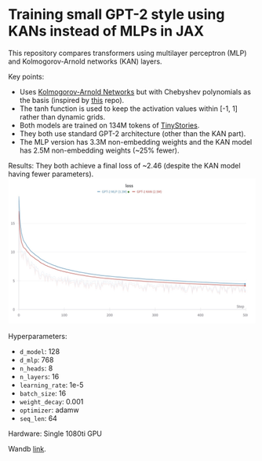# Training small GPT-2 style using KANs instead of MLPs in JAX

This repository compares transformers using multilayer perceptron (MLP) and Kolmogorov-Arnold networks (KAN) layers.

Key points:
- Uses [Kolmogorov-Arnold Networks](https://arxiv.org/abs/2404.19756) but with Chebyshev polynomials as the basis (inspired by [this](https://github.com/SynodicMonth/ChebyKAN) repo).
- The tanh function is used to keep the activation values within [-1, 1] rather than dynamic grids.
- Both models are trained on 134M tokens of [TinyStories](https://arxiv.org/abs/2305.07759).
- They both use standard GPT-2 architecture (other than the KAN part).
- The MLP version has 3.3M non-embedding weights and the KAN model has 2.5M non-embedding weights (~25% fewer).

Results:
They both achieve a final loss of ~2.46 (despite the KAN model having fewer parameters).
![image](https://github.com/CG80499/KAN-GPT-2/blob/master/images/loss_graph.jpeg)

Hyperparameters:
- `d_model`: 128
- `d_mlp`: 768
- `n_heads`: 8
- `n_layers`: 16
- `learning_rate`: 1e-5
- `batch_size`: 16
- `weight_decay`: 0.001
- `optimizer`: adamw
- `seq_len`: 64

Hardware: Single 1080ti GPU

Wandb [link](https://wandb.ai/cg123/kan-transformer?nw=nwusercg123).
